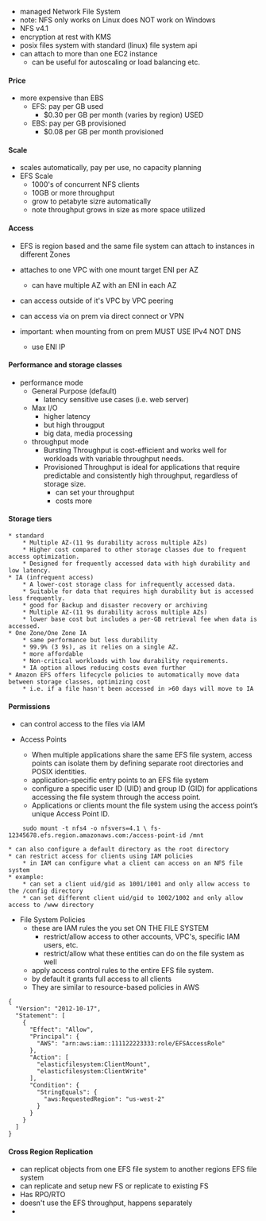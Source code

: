 * managed Network File System
* note: NFS only works on Linux does NOT work on Windows
* NFS v4.1
* encryption at rest with KMS
* posix files system with standard (linux) file system api
* can attach to more than one EC2 instance
    * can be useful for autoscaling or load balancing etc.

#### Price
* more expensive than EBS
    * EFS: pay per GB used 
        * $0.30 per GB per month (varies by region) USED
    * EBS: pay per GB provisioned
        * $0.08 per GB per month provisioned

#### Scale
* scales automatically, pay per use, no capacity planning
* EFS Scale
    * 1000's of concurrent NFS clients
    * 10GB or more throughput
    * grow to petabyte sizre automatically
    * note throughput grows in size as more space utilized


#### Access
* EFS is region based and the same file system can attach to instances in different Zones
* attaches to one VPC with one mount target ENI per AZ
    * can have multiple AZ with an ENI in each AZ

* can access outside of it's VPC by VPC peering
* can access via on prem via direct connect or VPN

* important: when mounting from on prem MUST USE IPv4 NOT DNS
    * use ENI IP

#### Performance and storage classes

* performance mode
    * General Purpose (default)
        * latency sensitive use cases (i.e. web server)
    * Max I/O 
        * higher latency
        * but high througput
        * big data, media processing
    * throughput mode
        * Bursting Throughput is cost-efficient and works well for workloads with variable throughput needs.
        * Provisioned Throughput is ideal for applications that require predictable and consistently high throughput, regardless of storage size.
            * can set your throughput
            * costs more

#### Storage tiers 
    * standard  
        * Multiple AZ-(11 9s durability across multiple AZs)
        * Higher cost compared to other storage classes due to frequent access optimization.
        * Designed for frequently accessed data with high durability and low latency.
    * IA (infrequent access)
        * A lower-cost storage class for infrequently accessed data.
        * Suitable for data that requires high durability but is accessed less frequently.
        * good for Backup and disaster recovery or archiving
        * Multiple AZ-(11 9s durability across multiple AZs)
        * lower base cost but includes a per-GB retrieval fee when data is accessed.
    * One Zone/One Zone IA
        * same performance but less durability
        * 99.9% (3 9s), as it relies on a single AZ.
        * more affordable
        * Non-critical workloads with low durability requirements.
        * IA option allows reducing costs even further 
    * Amazon EFS offers lifecycle policies to automatically move data between storage classes, optimizing cost
        * i.e. if a file hasn't been accessed in >60 days will move to IA


#### Permissions
* can control access to the files via IAM

* Access Points
    * When multiple applications share the same EFS file system, access points can isolate them by defining separate root directories and POSIX identities.
    * application-specific entry points to an EFS file system
    * configure a specific user ID (UID) and group ID (GID) for applications accessing the file system through the access point.
    * Applications or clients mount the file system using the access point’s unique Access Point ID.
```
    sudo mount -t nfs4 -o nfsvers=4.1 \ fs-12345678.efs.region.amazonaws.com:/access-point-id /mnt
```
    * can also configure a default directory as the root directory 
    * can restrict access for clients using IAM policies
        * in IAM can configure what a client can access on an NFS file system
    * example:
        * can set a client uid/gid as 1001/1001 and only allow access to the /config directory
        * can set different client uid/gid to 1002/1002 and only allow access to /www directory

* File System Policies
    * these are IAM rules the you set ON THE FILE SYSTEM
        * restrict/allow access to other accounts, VPC's, specific IAM users, etc.
        * restrict/allow what these entities can do on the file system as well
    * apply access control rules to the entire EFS file system. 
    * by default it grants full access to all clients
    * They are similar to resource-based policies in AWS 

```
{
  "Version": "2012-10-17",
  "Statement": [
    {
      "Effect": "Allow",
      "Principal": {
        "AWS": "arn:aws:iam::111122223333:role/EFSAccessRole"
      },
      "Action": [
        "elasticfilesystem:ClientMount",
        "elasticfilesystem:ClientWrite"
      ],
      "Condition": {
        "StringEquals": {
          "aws:RequestedRegion": "us-west-2"
        }
      }
    }
  ]
}
```

#### Cross Region Replication
* can replicat objects from one EFS file system to another regions EFS file system
* can replicate and setup new FS or replicate to existing FS
* Has RPO/RTO 
* doesn't use the EFS throughput, happens separately
* 